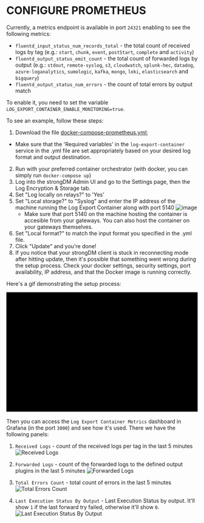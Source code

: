# CONFIGURE PROMETHEUS

Currently, a metrics endpoint is available in port `24321` enabling to see the following metrics:
- `fluentd_input_status_num_records_total` - the total count of received logs by tag (e.g.: `start`, `chunk`, `event`, `postStart`, `complete` and `activity`)
- `fluentd_output_status_emit_count` - the total count of forwarded logs by output (e.g.: `stdout`, `remote-syslog`, `s3`, `cloudwatch`, `splunk-hec`, `datadog`, `azure-loganalytics`, `sumologic`, `kafka`, `mongo`, `loki`, `elasticsearch` and `bigquery`)
- `fluentd_output_status_num_errors` - the count of total errors by output match

To enable it, you need to set the variable `LOG_EXPORT_CONTAINER_ENABLE_MONITORING=true`.

To see an example, follow these steps:
1. Download the file [docker-compose-prometheus.yml](../../docker-compose-prometheus.yml);
  - Make sure that the 'Required variables' in the `log-export-container` service in the .yml file are set appropriately based on your desired log format and output destination.
2. Run with your preferred container orchestrator (with docker, you can simply run `docker-compose up`)
3. Log into the strongDM Admin UI and go to the Settings page, then the Log Encryption & Storage tab.
4. Set "Log locally on relays?" to 'Yes'
5. Set "Local storage?" to "Syslog" and enter the IP address of the machine running the Log Export Container along with port 5140 ![image](https://user-images.githubusercontent.com/7840034/127934335-239b5e97-772c-4ac6-8e66-864ffaf4cccc.png)
   - Make sure that port 5140 on the machine hosting the container is accesible from your gateways. You can also host the container on your gateways themselves.
6. Set "Local format?" to match the input format you specified in the .yml file.
7. Click "Update" and you're done!
8. If you notice that your strongDM client is stuck in reconnecting mode after hitting update, then it's possible that something went wrong during the setup process. Check your docker settings, security settings, port availability, IP address, and that the Docker image is running correctly.

Here's a gif demonstrating the setup process:

![image](../img/simple_demo.gif)

Then you can access the `Log Export Container Metrics` dashboard in Grafana (in the port `3000`) and see how it's used. There we have the following panels:

1. `Received Logs` - count of the received logs per tag in the last 5 minutes
![Received Logs](https://user-images.githubusercontent.com/49597325/167483022-a9138ab5-fded-43c4-8fd1-4b8bba658fad.png)

3. `Forwarded Logs` - count of the forwarded logs to the defined output plugins in the last 5 minutes
![Forwarded Logs](https://user-images.githubusercontent.com/49597325/167483062-f7ca0b9e-49fe-4510-8771-1975b6b528e0.png)

5. `Total Errors Count` - total count of errors in the last 5 minutes
![Total Errors Count](https://user-images.githubusercontent.com/49597325/167483095-2f761777-4d23-4ccc-8bb3-291e90af2336.png)

7. `Last Execution Status By Output` - Last Execution Status by output. It'll show `1` if the last forward try failed, otherwise it'll show `0`.
![Last Execution Status By Output](https://user-images.githubusercontent.com/49597325/167483112-7e5111c4-987c-48e8-b161-9c59296b87c5.png)

